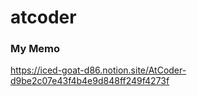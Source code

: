 # atcoder 

### My Memo
https://iced-goat-d86.notion.site/AtCoder-d9be2c07e43f4b4e9d848ff249f4273f

<!-- Atcoder cheatsheet (for personal use) is located at
https://github.com/gteu/atcoder_memo/issues/1 -->

<!-- My account
https://atcoder.jp/users/gteu -->
